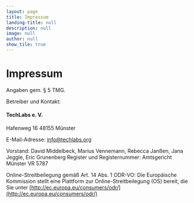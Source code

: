 ```yaml
---
layout: page
title: Impressum
landing-title: null
description: null
image: null
author: null
show_tile: true
---
```

# Impressum
Angaben gem. § 5 TMG.

Betreiber und Kontakt:

#### TechLabs e. V.

Hafenweg 16
48155 Münster

E-Mail-Adresse: info@techlabs.org

Vorstand: David Middelbeck, Marius Vennemann, Rebecca Janßen, Jana Jeggle, Eric Grunenberg
Register und Registernummer: Amtsgericht Münster VR 5787

Online-Streitbeilegung gemäß Art. 14 Abs. 1 ODR-VO:
Die Europäische Kommission stellt eine Plattform zur Online-Streitbeilegung
(OS) bereit, die Sie unter [http://ec.europa.eu/consumers/odr/](http://ec.europa.eu/consumers/odr/)